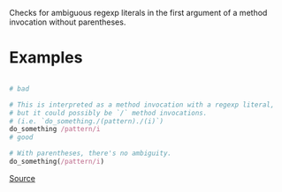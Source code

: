 
Checks for ambiguous regexp literals in the first argument of
a method invocation without parentheses.

# Examples

```ruby

# bad

# This is interpreted as a method invocation with a regexp literal,
# but it could possibly be `/` method invocations.
# (i.e. `do_something./(pattern)./(i)`)
do_something /pattern/i
# good

# With parentheses, there's no ambiguity.
do_something(/pattern/i)
```

[Source](http://www.rubydoc.info/gems/rubocop/RuboCop/Cop/Lint/AmbiguousRegexpLiteral)